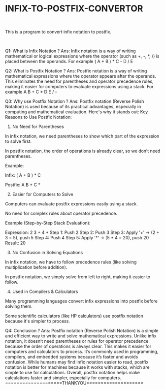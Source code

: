 <h1>INFIX-TO-POSTFIX-CONVERTOR</h1>
<BR>
<p>This is a program to convert infix notation to postfix.</p>
<BR>
<p>
Q1: What is Infix Notation ?
Ans: Infix notation is a way of writing mathematical or logical expressions where the operator (such as +, -, *, /) is placed between the operands. For example ( A + B ) * C - D / E

Q2: What is Postfix Notation ?
Ans: Postfix notation is a way of writing mathematical expressions where the operator appears after the operands. This eliminates the need for parentheses and operator precedence rules, making it easier for computers to evaluate expressions using a stack. For example A B + C * D E / -

Q3: Why use Postfix Notation ?
Ans: Postfix notation (Reverse Polish Notation) is used because of its practical advantages, especially in computing and mathematical evaluation. Here's why it stands out:
Key Reasons to Use Postfix Notation:
1. No Need for Parentheses 

In infix notation, we need parentheses to show which part of the expression to solve first.

In postfix notation, the order of operations is already clear, so we don’t need parentheses.

Example:

Infix: ( A + B ) * C

Postfix: A B + C *

2. Easier for Computers to Solve 

Computers can evaluate postfix expressions easily using a stack.

No need for complex rules about operator precedence.

Example (Step-by-Step Stack Evaluation):

Expression: 2 3 + 4 *
Step 1: Push 2
Step 2: Push 3
Step 3: Apply '+' → (2 + 3 = 5), push 5
Step 4: Push 4
Step 5: Apply '*' → (5 * 4 = 20), push 20
Result: 20

3. No Confusion in Solving Equations 

In infix notation, we have to follow precedence rules (like solving multiplication before addition).

In postfix notation, we simply solve from left to right, making it easier to follow.

4. Used in Compilers & Calculators 

Many programming languages convert infix expressions into postfix before solving them.

Some scientific calculators (like HP calculators) use postfix notation because it's simpler to process.
</p>
Q4: Conclusion ?
Ans: Postfix notation (Reverse Polish Notation) is a simple and efficient way to write and solve mathematical expressions. Unlike infix notation, it doesn’t need parentheses or rules for operator precedence because the order of operations is always clear. This makes it easier for computers and calculators to process.
It’s commonly used in programming, compilers, and embedded systems because it’s faster and avoids confusion. While humans may find infix notation easier to read, postfix notation is better for machines because it works with stacks, which are simple to use for calculations.
Overall, postfix notation helps make calculations faster and simpler, especially for computers.
<BR>
====================THANKYOU====================